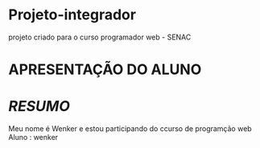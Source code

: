 # Projeto-integrador
projeto criado para o curso programador web - SENAC

# __APRESENTAÇÃO DO ALUNO__
# _RESUMO_ 
Meu nome é Wenker e estou participando do ccurso de programção web 
Aluno : wenker
